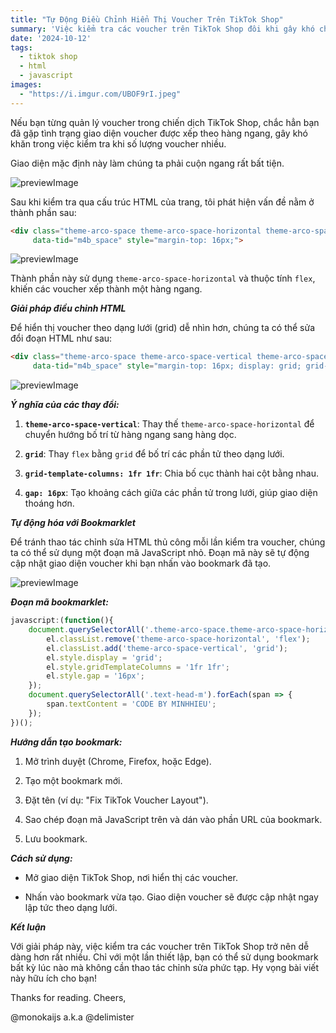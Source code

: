 ```yaml
---
title: "Tự Động Điều Chỉnh Hiển Thị Voucher Trên TikTok Shop"
summary: 'Việc kiểm tra các voucher trên TikTok Shop đôi khi gây khó chịu do cách bố trí mặc định. Bài viết này sẽ hướng dẫn cách thay đổi giao diện voucher để dễ kiểm tra hơn thông qua việc tùy chỉnh HTML và tạo bookmark tự động trên trình duyệt.'
date: '2024-10-12'
tags:
  - tiktok shop
  - html
  - javascript
images:
  - "https://i.imgur.com/UBOF9rI.jpeg"
---
```


Nếu bạn từng quản lý voucher trong chiến dịch TikTok Shop, chắc hẳn bạn đã gặp tình trạng giao diện voucher được xếp theo hàng ngang,
gây khó khăn trong việc kiểm tra khi số lượng voucher nhiều.

Giao diện mặc định này làm chúng ta phải cuộn ngang rất bất tiện.

![previewImage](https://i.imgur.com/tjofzQz.jpeg "Result")

Sau khi kiểm tra qua cấu trúc HTML của trang, tôi phát hiện vấn đề nằm ở thành phần sau:


```html
<div class="theme-arco-space theme-arco-space-horizontal theme-arco-space-align-center theme-m4b-space flex overflow-hidden items-stretch" 
	 data-tid="m4b_space" style="margin-top: 16px;">
```

![previewImage](https://i.imgur.com/FBycnVW.jpeg "Result")

Thành phần này sử dụng `theme-arco-space-horizontal` và thuộc tính `flex`, khiến các voucher xếp thành một hàng ngang.

***Giải pháp điều chỉnh HTML***

Để hiển thị voucher theo dạng lưới (grid) dễ nhìn hơn, chúng ta có thể sửa đổi đoạn HTML như sau:


```html
<div class="theme-arco-space theme-arco-space-vertical theme-arco-space-align-center theme-m4b-space grid overflow-hidden items-stretch" 
	 data-tid="m4b_space" style="margin-top: 16px; display: grid; grid-template-columns: 1fr 1fr; gap: 16px;">
```

![previewImage](https://i.imgur.com/INE1TEL.jpeg "Result")


***Ý nghĩa của các thay đổi:***

1. **`theme-arco-space-vertical`**: Thay thế `theme-arco-space-horizontal` để chuyển hướng bố trí từ hàng ngang sang hàng dọc.

2. **`grid`**: Thay `flex` bằng `grid` để bố trí các phần tử theo dạng lưới.

3. **`grid-template-columns: 1fr 1fr`**: Chia bố cục thành hai cột bằng nhau.

4. **`gap: 16px`**: Tạo khoảng cách giữa các phần tử trong lưới, giúp giao diện thoáng hơn.


***Tự động hóa với Bookmarklet***

Để tránh thao tác chỉnh sửa HTML thủ công mỗi lần kiểm tra voucher, chúng ta có thể sử dụng một đoạn mã JavaScript nhỏ.
Đoạn mã này sẽ tự động cập nhật giao diện voucher khi bạn nhấn vào bookmark đã tạo.

![previewImage](https://i.imgur.com/UeFzu89.jpeg "Result")


***Đoạn mã bookmarklet:***


```javascript
javascript:(function(){
    document.querySelectorAll('.theme-arco-space.theme-arco-space-horizontal.theme-arco-space-align-center.theme-m4b-space').forEach(el => {
        el.classList.remove('theme-arco-space-horizontal', 'flex');
        el.classList.add('theme-arco-space-vertical', 'grid');
        el.style.display = 'grid';
        el.style.gridTemplateColumns = '1fr 1fr';
        el.style.gap = '16px';
    });
    document.querySelectorAll('.text-head-m').forEach(span => {
        span.textContent = 'CODE BY MINHHIEU';
    });
})();
```


***Hướng dẫn tạo bookmark:***

1. Mở trình duyệt (Chrome, Firefox, hoặc Edge).

2. Tạo một bookmark mới.

3. Đặt tên (ví dụ: "Fix TikTok Voucher Layout").

4. Sao chép đoạn mã JavaScript trên và dán vào phần URL của bookmark.

5. Lưu bookmark.


***Cách sử dụng:***

- Mở giao diện TikTok Shop, nơi hiển thị các voucher.

- Nhấn vào bookmark vừa tạo. Giao diện voucher sẽ được cập nhật ngay lập tức theo dạng lưới.


***Kết luận***

Với giải pháp này, việc kiểm tra các voucher trên TikTok Shop trở nên dễ dàng hơn rất nhiều. Chỉ với một lần thiết lập,
bạn có thể sử dụng bookmark bất kỳ lúc nào mà không cần thao tác chỉnh sửa phức tạp. Hy vọng bài viết này hữu ích cho bạn!


Thanks for reading. Cheers,


@monokaijs a.k.a @delimister


